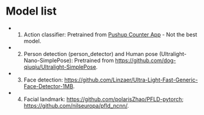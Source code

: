 # Model list

- 1. Action classifier: Pretrained from [Pushup Counter App](https://github.com/VNOpenAI/pushup-counter-app) - Not the best model.
- 2. Person detection (person_detector) and Human pose (Ultralight-Nano-SimplePose): Pretrained from <https://github.com/dog-qiuqiu/Ultralight-SimplePose>.
- 3. Face detection: <https://github.com/Linzaer/Ultra-Light-Fast-Generic-Face-Detector-1MB>.
- 4. Facial landmark: <https://github.com/polarisZhao/PFLD-pytorch>; <https://github.com/nilseuropa/pfld_ncnn/>.